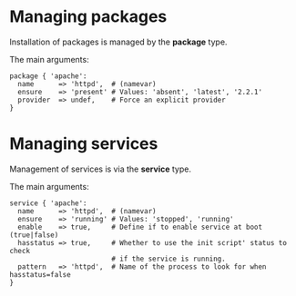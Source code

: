 # Managing packages

Installation of packages is managed by the **package** type.

The main arguments:

    package { 'apache':
      name      => 'httpd',  # (namevar)
      ensure    => 'present' # Values: 'absent', 'latest', '2.2.1'
      provider  => undef,    # Force an explicit provider
    }


# Managing services

Management of services is via the **service** type.

The main arguments:

    service { 'apache':
      name      => 'httpd',  # (namevar)
      ensure    => 'running' # Values: 'stopped', 'running'
      enable    => true,     # Define if to enable service at boot (true|false)
      hasstatus => true,     # Whether to use the init script' status to check
                             # if the service is running.
      pattern   => 'httpd',  # Name of the process to look for when hasstatus=false
    }
